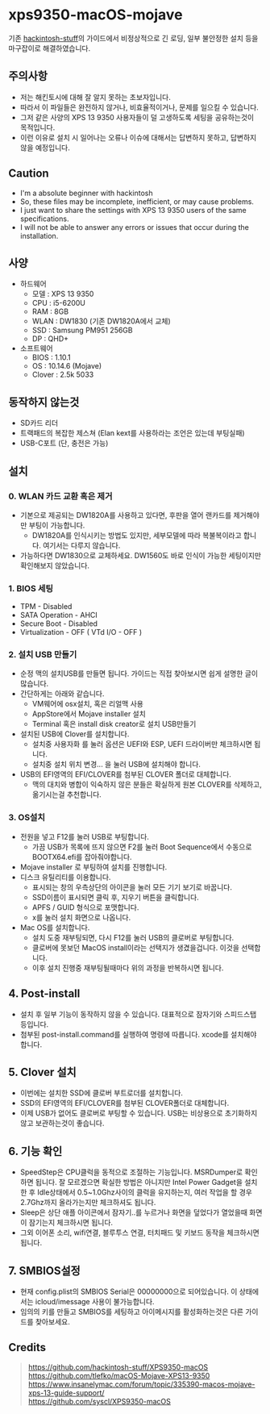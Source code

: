 # xps9350-macOS-mojave
기존 [hackintosh-stuff](https://github.com/hackintosh-stuff/XPS9350-macOS)의 가이드에서 비정상적으로 긴 로딩, 일부 불안정한 설치 등을 마구잡이로 해결하였습니다.

## 주의사항
* 저는 해킨토시에 대해 잘 알지 못하는 초보자입니다. 
* 따라서 이 파일들은 완전하지 않거나, 비효율적이거나, 문제를 일으킬 수 있습니다.
* 그저 같은 사양의 XPS 13 9350 사용자들이 덜 고생하도록 세팅을 공유하는것이 목적입니다.
* 이런 이유로 설치 시 일어나는 오류나 이슈에 대해서는 답변하지 못하고, 답변하지 않을 예정입니다.

## Caution
* I'm a absolute beginner with hackintosh
* So, these files may be incomplete, inefficient, or may cause problems.
* I just want to share the settings with XPS 13 9350 users of the same specifications.
* I will not be able to answer any errors or issues that occur during the installation.


## 사양
* 하드웨어
  - 모델 : XPS 13 9350
  - CPU : i5-6200U
  - RAM : 8GB
  - WLAN : DW1830 (기존 DW1820A에서 교체)
  - SSD : Samsung PM951 256GB
  - DP : QHD+
* 소프트웨어
  - BIOS : 1.10.1
  - OS : 10.14.6 (Mojave)
  - Clover : 2.5k 5033

## 동작하지 않는것
* SD카드 리더
* 트랙패드의 복잡한 제스쳐 (Elan kext를 사용하라는 조언은 있는데 부팅실패)
* USB-C포트 (단, 충전은 가능)

## 설치
### 0. WLAN 카드 교환 혹은 제거
* 기본으로 제공되는 DW1820A를 사용하고 있다면, 후판을 열어 랜카드를 제거해야만 부팅이 가능합니다.
  * DW1820A를 인식시키는 방법도 있지만, 세부모델에 따라 복불복이라고 합니다. 여기서는 다루지 않습니다.
* 가능하다면 DW1830으로 교체하세요. DW1560도 바로 인식이 가능한 세팅이지만 확인해보지 않았습니다.

### 1. BIOS 세팅
* TPM - Disabled
* SATA Operation - AHCI
* Secure Boot - Disabled
* Virtualization - OFF ( VTd I/O - OFF )

### 2. 설치 USB 만들기
* 순정 맥의 설치USB를 만들면 됩니다. 가이드는 직접 찾아보시면 쉽게 설명한 글이 많습니다.
* 간단하게는 아래와 같습니다.
  * VM웨어에 osx설치, 혹은 리얼맥 사용
  * AppStore에서 Mojave installer 설치
  * Terminal 혹은 install disk creator로 설치 USB만들기
* 설치된 USB에 Clover를 설치합니다.
  * 설치중 사용자화 를 눌러 옵션은 UEFI와 ESP, UEFI 드라이버만 체크하시면 됩니다.
  * 설치중 설치 위치 변경... 을 눌러 USB에 설치해야 합니다.
* USB의 EFI영역의 EFI/CLOVER를 첨부된 CLOVER 폴더로 대체합니다.
  * 맥의 대치와 병합이 익숙하지 않은 분들은 확실하게 원본 CLOVER를 삭제하고, 옮기시는걸 추천합니다.


### 3. OS설치
* 전원을 넣고 F12를 눌러 USB로 부팅합니다.
  * 가끔 USB가 목록에 뜨지 않으면 F2를 눌러 Boot Sequence에서 수동으로 BOOTX64.efi를 잡아줘야합니다.
* Mojave installer 로 부팅하여 설치를 진행합니다.
* 디스크 유틸리티를 이용합니다.
  * 표시되는 창의 우측상단의 아이콘을 눌러 모든 기기 보기로 바꿉니다.
  * SSD이름이 표시되면 클릭 후, 지우기 버튼을 클릭합니다.
  * APFS / GUID 형식으로 포맷합니다.
  * x를 눌러 설치 화면으로 나옵니다.
* Mac OS를 설치합니다.
  * 설치 도중 재부팅되면, 다시 F12를 눌러 USB의 클로버로 부팅합니다.
  * 클로버에 못보던 MacOS install이라는 선택지가 생겼을겁니다. 이것을 선택합니다.
  * 이후 설치 진행중 재부팅될때마다 위의 과정을 반복하시면 됩니다.

## 4. Post-install
* 설치 후 일부 기능이 동작하지 않을 수 있습니다. 대표적으로 잠자기와 스피드스탭 등입니다.
* 첨부된 post-install.command를 실행하여 명령에 따릅니다. xcode를 설치해야 합니다.

## 5. Clover 설치
* 이번에는 설치한 SSD에 클로버 부트로더를 설치합니다.
* SSD의 EFI영역의 EFI/CLOVER를 첨부된 CLOVER폴더로 대체합니다.
* 이제 USB가 없어도 클로버로 부팅할 수 있습니다. USB는 비상용으로 초기화하지않고 보관하는것이 좋습니다.

## 6. 기능 확인
* SpeedStep은 CPU클럭을 동적으로 조절하는 기능입니다. MSRDumper로 확인하면 됩니다. 잘 모르겠으면 확실한 방법은 아니지만 Intel Power Gadget을 설치한 후 Idle상태에서 0.5~1.0Ghz사이의 클럭을 유지하는지, 여러 작업을 할 경우 2.7Ghz까지 올라가는지만 체크하셔도 됩니다.
* Sleep은 상단 애플 아이콘에서 잠자기..를 누르거나 화면을 덮었다가 열었을때 화면이 잠기는지 체크하시면 됩니다.
* 그외 이어폰 소리, wifi연결, 블루투스 연결, 터치패드 및 키보드 동작을 체크하시면 됩니다.

## 7. SMBIOS설정
* 현재 config.plist의 SMBIOS Serial은 00000000으로 되어있습니다. 이 상태에서는 icloud/imessage 사용이 불가능합니다.
* 임의의 키를 만들고 SMBIOS를 세팅하고 아이메시지를 활성화하는것은 다른 가이드를 찾아보세요.



## Credits
> https://github.com/hackintosh-stuff/XPS9350-macOS <br />
 https://github.com/tlefko/macOS-Mojave-XPS13-9350 <br />
 https://www.insanelymac.com/forum/topic/335390-macos-mojave-xps-13-guide-support/<br />
https://github.com/syscl/XPS9350-macOS
